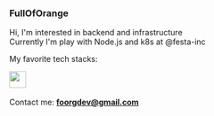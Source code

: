 ### FullOfOrange

Hi, I'm interested in backend and infrastructure  
Currently I'm play with Node.js and k8s at @festa-inc  

My favorite tech stacks:

<p align='left'>
<img height="30" src="https://github.com/WaylonWalker/WaylonWalker/blob/main/icon/twitter.png?raw=true">&nbsp;&nbsp;
</p>

Contact me: **foorgdev@gmail.com**
